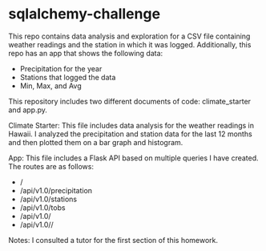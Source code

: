 # sqlalchemy-challenge

This repo contains data analysis and exploration for a CSV file containing weather readings and the station in which it was logged. Additionally, this repo has an app that shows the following data:
-	Precipitation for the year 
-	Stations that logged the data
-	Min, Max, and Avg

This repository includes two different documents of code: climate_starter and app.py. 

Climate Starter:
	This file includes data analysis for the weather readings in Hawaii. I analyzed the precipitation and station data for the last 12 months and then plotted them on a bar graph and histogram. 

App:
	This file includes a Flask API based on multiple queries I have created. The routes are as follows:

-	/
-	/api/v1.0/precipitation
-	/api/v1.0/stations
-	/api/v1.0/tobs
-	/api/v1.0/<start>
-	/api/v1.0/<start>/<end>

Notes:
I consulted a tutor for the first section of this homework.
